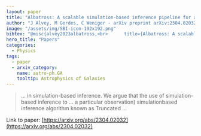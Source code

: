 ```yaml
---
layout: paper
title: "Albatross: A scalable simulation-based inference pipeline for analysing stellar streams in the Milky Way"
author: "J Alvey, M Gerdes, C Weniger - arXiv preprint arXiv:2304.02032, 2023 - arxiv.org"
image: "/assets/img/SBI-icon-192x192.png"
bibtex: "@misc{alvey2023albatross,<br>      title={Albatross: A scalable simulation-based inference pipeline for analysing stellar streams in the Milky Way}, <br>      author={James Alvey and Mathis Gerdes and Christoph Weniger},<br>      year={2023},<br>      eprint={2304.02032},<br>      archivePrefix={arXiv},<br>      primaryClass={astro-ph.GA}<br>}"
hero_title: "Papers"
categories:
  - Physics
tags:
  - paper
  - arxiv_category:
    name: astro-ph.GA
    tooltip: Astrophysics of Galaxies
---
```

>… in simulation-based inference. We argue that the use of simulation-based inference to … a particular observation) simulationbased inference algorithm known as Truncated …

Link to paper: [https://arxiv.org/abs/2304.02032](https://arxiv.org/abs/2304.02032)



